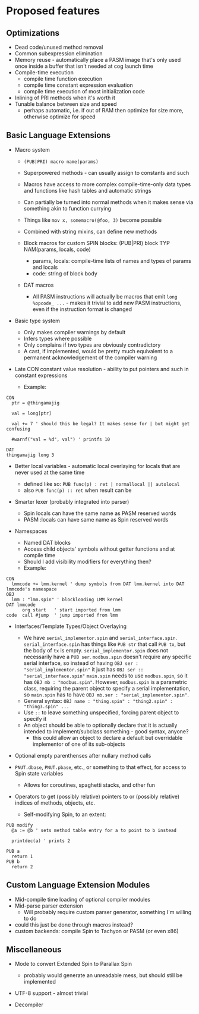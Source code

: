 # Proposed features

## Optimizations
* Dead code/unused method removal
* Common subexpression elimination
* Memory reuse - automatically place a PASM image that's only used once inside a buffer that isn't needed at cog launch time
* Compile-time execution
  * compile time function execution
  * compile time constant expression evaluation
  * compile time execution of most initialization code
* Inlining of PRI methods when it's worth it
* Tunable balance between size and speed
  * perhaps automatic, i.e. if out of RAM then optimize for size more, otherwise optimize for speed

## Basic Language Extensions

* Macro system
  * `(PUB|PRI) macro name(params)`
  * Superpowered methods - can usually assign to constants and such
  * Macros have access to more complex compile-time-only data types and functions like hash tables and automatic strings
  * Can partially be turned into normal methods when it makes sense via something akin to function currying
  * Things like `mov x, somemacro(@foo, 3)` become possible
  * Combined with string mixins, can define new methods
  * Block macros for custom SPIN blocks: (PUB|PRI) block TYP NAM(params, locals, code)
    * params, locals: compile-time lists of names and types of params and locals
    * code: string of block body

  * DAT macros
    * All PASM instructions will actually be macros that emit `long %opcode_ ...` - makes it trivial to add new PASM instructions, even if the instruction format is changed

* Basic type system
  * Only makes compiler warnings by default
  * Infers types where possible
  * Only complains if two types are obviously contradictory
  * A cast, if implemented, would be pretty much equivalent to a permanent acknowledgement of the compiler warning

* Late CON constant value resolution - ability to put pointers and such in constant expressions
  * Example:
```spin
CON
  ptr = @thingamajig

  val = long[ptr]

  val += 7 ' should this be legal? It makes sense for | but might get confusing

  #warnf("val = %d", val") ' printfs 10

DAT
thingamajig long 3
```

* Better local variables - automatic local overlaying for locals that are never used at the same time
  * defined like so: `PUB func(p) : ret | normallocal || autolocal`
  * also `PUB func(p) :: ret` when result can be 

* Smarter lexer (probably integrated into parser)
  * Spin locals can have the same name as PASM reserved words
  * PASM :locals can have same name as Spin reserved words

* Namespaces
  * Named DAT blocks
  * Access child objects' symbols without getter functions and at compile time
  * Should I add visibility modifiers for everything then?
  * Example:
```spin
CON
  lmmcode += lmm.kernel ' dump symbols from DAT lmm.kernel into DAT lmmcode's namespace
OBJ
  lmm : "lmm.spin" ' blockloading LMM kernel
DAT lmmcode
      org start   ' start imported from lmm
code  call #jump  ' jump imported from lmm
```

* Interfaces/Template Types/Object Overlaying
  * We have `serial_implementor.spin` and `serial_interface.spin`.  `serial_interface.spin` has things like `PUB str` that call `PUB tx`, but the body of `tx` is empty.  `serial_implementor.spin` does not necessarily have a `PUB ser`.  `modbus.spin` doesn't require any specific serial interface, so instead of having `OBJ ser : "serial_implementor.spin"` it just has `OBJ ser :: "serial_interface.spin"`  `main.spin` needs to use `modbus.spin`, so it has `OBJ mb : "modbus.spin"`.  However, `modbus.spin` is a parametric class, requiring the parent object to specify a serial implementation, so `main.spin` has to have `OBJ mb.ser : "serial_implementor.spin"`.
  * General syntax: `OBJ name : "thing.spin" : "thing2.spin" : "thing3.spin" ...`
  * Use `::` to leave something unspecified, forcing parent object to specify it
  * An object should be able to optionally declare that it is actually intended to implement/subclass something - good syntax, anyone?
    * this could allow an object to declare a default but overridable implementor of one of its sub-objects

* Optional empty parenthenses after nullary method calls

* `PNUT.dbase`, `PNUT.pbase`, etc., or something to that effect, for access to Spin state variables
  * Allows for coroutines, spaghetti stacks, and other fun


* Operators to get (possibly relative) pointers to or (possibly relative) indices of methods, objects, etc.
  * Self-modifying Spin, to an extent:
```spin
PUB modify
  @a := @b ' sets method table entry for a to point to b instead

  printdec(a) ' prints 2

PUB a
  return 1
PUB b
  return 2
```

## Custom Language Extension Modules

* Mid-compile time loading of optional compiler modules
* Mid-parse parser extension
  * Will probably require custom parser generator, something I'm willing to do
* could this just be done through macros instead?
* custom backends: compile Spin to Tachyon or PASM (or even x86)

## Miscellaneous

* Mode to convert Extended Spin to Parallax Spin
  * probably would generate an unreadable mess, but should still be implemented
* UTF-8 support - almost trivial

* Decompiler


